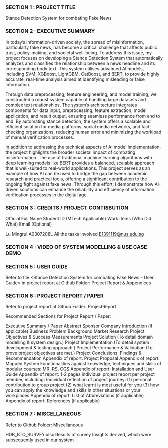 ### SECTION 1 : PROJECT TITLE
Stance Detection System for combating Fake News


### SECTION 2 : EXECUTIVE SUMMARY

In today’s information-driven society, the spread of misinformation, particularly fake news, has become a critical challenge that affects public trust, policy-making, and societal well-being. To address this issue, my project focuses on developing a Stance Detection System that automatically analyzes and classifies the relationship between a news headline and its corresponding body text. This system utilises advanced AI models, including SVM, XGBoost, LightGBM, CatBoost, and BERT, to provide highly accurate, real-time analysis aimed at identifying misleading or false information.

Through data preprocessing, feature engineering, and model training, we constructed a robust system capable of handling large datasets and complex text relationships. The system’s architecture integrates components for data input, preprocessing, feature extraction, model application, and result output, ensuring seamless performance from end to end. By automating stance detection, the system offers a scalable and efficient solution for media platforms, social media networks, and fact-checking organizations, reducing human error and minimizing the workload of manual verification processes.

In addition to addressing the technical aspects of AI model implementation, the project highlights the broader societal impact of combating misinformation. The use of traditional machine learning algorithms with deep learning models like BERT provides a balanced, scalable approach that is well-suited to real-world applications. This project serves as an example of how AI can be used to bridge the gap between academic research and practical tools, offering a significant contribution to the ongoing fight against fake news. Through this effort, I demonstrate how AI-driven solutions can enhance the reliability and efficiency of information verification processes in the digital age.

### SECTION 3 : CREDITS / PROJECT CONTRIBUTION

Official Full Name	Student ID (MTech Applicable)	Work Items (Who Did What)	Email (Optional)

Lu Mingrui	A0307208L	All the tasks involved	E1391119@nus.edu.sg

### SECTION 4 : VIDEO OF SYSTEM MODELLING & USE CASE DEMO


### SECTION 5 : USER GUIDE
Refer to file <Stance Detection System for combating Fake News - User Guide> in project report at Github Folder: Project Report & Appendices 


### SECTION 6 : PROJECT REPORT / PAPER
Refer to project report at Github Folder: ProjectReport

Recommended Sections for Project Report / Paper:

Executive Summary / Paper Abstract
Sponsor Company Introduction (if applicable)
Business Problem Background
Market Research
Project Objectives & Success Measurements
Project Solution (To detail domain modelling & system design.)
Project Implementation (To detail system development & testing approach.)
Project Performance & Validation (To prove project objectives are met.)
Project Conclusions: Findings & Recommendation
Appendix of report: Project Proposal
Appendix of report: Mapped System Functionalities against knowledge, techniques and skills of modular courses: MR, RS, CGS
Appendix of report: Installation and User Guide
Appendix of report: 1-2 pages individual project report per project member, including: Individual reflection of project journey: (1) personal contribution to group project (2) what learnt is most useful for you (3) how you can apply the knowledge and skills in other situations or your workplaces
Appendix of report: List of Abbreviations (if applicable)
Appendix of report: References (if applicable)

### SECTION 7 : MISCELLANEOUS
Refer to Github Folder: Miscellaneous

HDB_BTO_SURVEY.xlsx
Results of survey
Insights derived, which were subsequently used in our system
